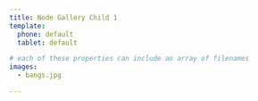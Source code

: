 ```yaml
---
title: Node Gallery Child 1
template:
  phone: default
  tablet: default

# each of these properties can include an array of filenames
images:
  - bangs.jpg

---
```


